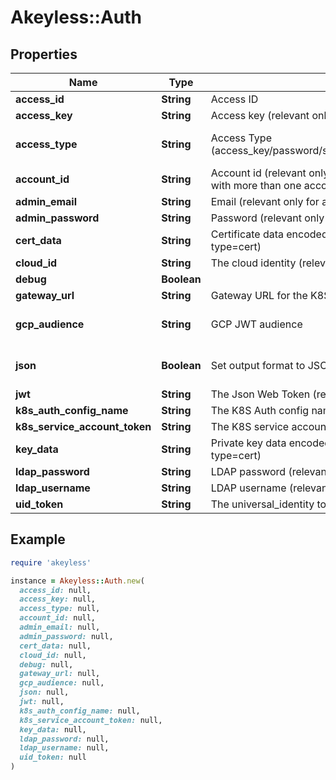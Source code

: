 # Akeyless::Auth

## Properties

| Name | Type | Description | Notes |
| ---- | ---- | ----------- | ----- |
| **access_id** | **String** | Access ID | [optional] |
| **access_key** | **String** | Access key (relevant only for access-type&#x3D;access_key) | [optional] |
| **access_type** | **String** | Access Type (access_key/password/saml/ldap/k8s/azure_ad/oidc/aws_iam/universal_identity/jwt/gcp/cert) | [optional][default to &#39;access_key&#39;] |
| **account_id** | **String** | Account id (relevant only for access-type&#x3D;password where the email address is associated with more than one account) | [optional] |
| **admin_email** | **String** | Email (relevant only for access-type&#x3D;password) | [optional] |
| **admin_password** | **String** | Password (relevant only for access-type&#x3D;password) | [optional] |
| **cert_data** | **String** | Certificate data encoded in base64. Used if file was not provided. (relevant only for access-type&#x3D;cert) | [optional] |
| **cloud_id** | **String** | The cloud identity (relevant only for access-type&#x3D;azure_ad,aws_iam,gcp) | [optional] |
| **debug** | **Boolean** |  | [optional] |
| **gateway_url** | **String** | Gateway URL for the K8S authenticated (relevant only for access-type&#x3D;k8s) | [optional] |
| **gcp_audience** | **String** | GCP JWT audience | [optional][default to &#39;akeyless.io&#39;] |
| **json** | **Boolean** | Set output format to JSON | [optional][default to false] |
| **jwt** | **String** | The Json Web Token (relevant only for access-type&#x3D;jwt/oidc) | [optional] |
| **k8s_auth_config_name** | **String** | The K8S Auth config name (relevant only for access-type&#x3D;k8s) | [optional] |
| **k8s_service_account_token** | **String** | The K8S service account token. (relevant only for access-type&#x3D;k8s) | [optional] |
| **key_data** | **String** | Private key data encoded in base64. Used if file was not provided.(relevant only for access-type&#x3D;cert) | [optional] |
| **ldap_password** | **String** | LDAP password (relevant only for access-type&#x3D;ldap) | [optional] |
| **ldap_username** | **String** | LDAP username (relevant only for access-type&#x3D;ldap) | [optional] |
| **uid_token** | **String** | The universal_identity token (relevant only for access-type&#x3D;universal_identity) | [optional] |

## Example

```ruby
require 'akeyless'

instance = Akeyless::Auth.new(
  access_id: null,
  access_key: null,
  access_type: null,
  account_id: null,
  admin_email: null,
  admin_password: null,
  cert_data: null,
  cloud_id: null,
  debug: null,
  gateway_url: null,
  gcp_audience: null,
  json: null,
  jwt: null,
  k8s_auth_config_name: null,
  k8s_service_account_token: null,
  key_data: null,
  ldap_password: null,
  ldap_username: null,
  uid_token: null
)
```

